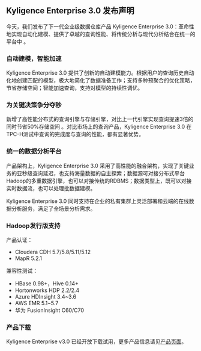 ## Kyligence Enterprise 3.0 发布声明

今天，我们发布了下一代企业级数据仓库产品 Kyligence Enterprise 3.0：革命性地实现自动化建模、提供了卓越的查询性能、将传统分析与现代分析结合在统一的平台中 。

### 自动建模，智能加速

Kyligence Enterprise 3.0 提供了创新的自动建模能力。根据用户的查询历史自动化地创建匹配的模型，极大地简化了数据准备工作；支持多种预聚合的优化策略，节省存储空间；智能加速查询，支持对模型的持续性调优。

### **为关键决策争分夺秒**

新增了高性能分布式的查询引擎与存储引擎，对比上一代引擎实现查询提速3倍的同时节省50%存储空间 。对比市场上的查询产品，Kyligence Enterprise 3.0 在TPC-H测试中查询的完成度与查询的性能，都有显著优势。

### **统一的数据分析平台**

产品架构上，Kyligence Enterprise 3.0 采用了高性能的融合架构，实现了关键业务的亚秒级查询延迟，也支持海量数据的自主探索；数据源可对接分布式平台Hadoop的多重数据引擎，也可以对接传统的RDBMS；数据类型上，既可以对接实时数据流，也可以处理批数据建模。

Kyligence Enterprise 3.0 同时支持在企业的私有集群上灵活部署和云端的在线数据分析服务，满足了全场景分析需求。



### Hadoop发行版支持

产品认证：

* Cloudera CDH 5.7/5.8/5.11/5.12
* MapR 5.2.1

兼容性测试：

* HBase 0.98+，Hive 0.14+
* Hortonworks HDP 2.2/2.4
* Azure HDInsight 3.4~3.6 
* AWS EMR 5.1~5.7
* 华为 FusionInsight C60/C70



### **产品下载**

Kyligence Enterprise v3.0 已经开放下载试用，更多产品信息请见[产品页面]( http://download.kyligence.io/)。